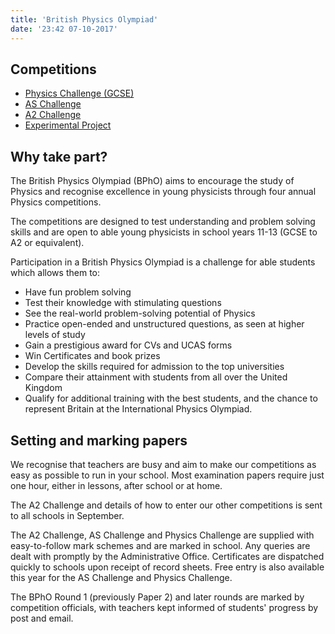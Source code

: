 ```yaml
---
title: 'British Physics Olympiad'
date: '23:42 07-10-2017'
---
```


## Competitions

* [Physics Challenge (GCSE)](/bpho/physics-challenge)
* [AS Challenge](/bpho/as-challenge)
* [A2 Challenge](/bpho/a2-challenge)
* [Experimental Project](/bpho/experimental-project)

## Why take part?

The British Physics Olympiad (BPhO) aims to encourage the study of Physics and recognise excellence in young physicists through four annual Physics competitions.

The competitions are designed to test understanding and problem solving skills and are open to able young physicists in school years 11-13 (GCSE to A2 or equivalent).

Participation in a British Physics Olympiad is a challenge for able students which allows them to:

- Have fun problem solving
- Test their knowledge with stimulating questions
- See the real-world problem-solving potential of Physics
- Practice open-ended and unstructured questions, as seen at higher levels of study
- Gain a prestigious award for CVs and UCAS forms
- Win Certificates and book prizes
- Develop the skills required for admission to the top universities
- Compare their attainment with students from all over the United Kingdom
- Qualify for additional training with the best students, and the chance to represent Britain at the International Physics Olympiad.

## Setting and marking papers

We recognise that teachers are busy and aim to make our competitions as easy as possible to run in your school. Most examination papers require just one hour, either in lessons, after school or at home.

The A2 Challenge and details of how to enter our other competitions is sent to all schools in September.

The A2 Challenge, AS Challenge and Physics Challenge are supplied with easy-to-follow mark schemes and are marked in school. Any queries are dealt with promptly by the Administrative Office. Certificates are dispatched quickly to schools upon receipt of record sheets. Free entry is also available this year for the AS Challenge and Physics Challenge.

The BPhO Round 1 (previously Paper 2) and later rounds are marked by competition officials, with teachers kept informed of students' progress by post and email.
